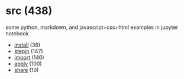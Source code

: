 # src (438)
some python, markdown, and javascript+css+html examples in jupyter notebook

+ [install](install/README.md) (36)
+ [stepin](stepin/README.md) (147)
+ [import](import/README.md) (146)
+ [apply](apply/README.md) (100)
+ [share](share/README.md) (10)
